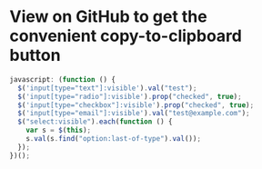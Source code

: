 # View on GitHub to get the convenient copy-to-clipboard button

```js
javascript: (function () {
  $('input[type="text"]:visible').val("test");
  $('input[type="radio"]:visible').prop("checked", true);
  $('input[type="checkbox"]:visible').prop("checked", true);
  $('input[type="email"]:visible').val("test@example.com");
  $("select:visible").each(function () {
    var s = $(this);
    s.val(s.find("option:last-of-type").val());
  });
})();
```
